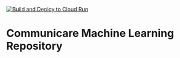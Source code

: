 [![Build and Deploy to Cloud Run](https://github.com/C23-PS325/communicare-ml-engine/actions/workflows/google-cloudrun-deploy.yml/badge.svg?branch=deploy-to-cloudrun)](https://github.com/C23-PS325/communicare-ml-engine/actions/workflows/google-cloudrun-deploy.yml)
# Communicare Machine Learning Repository
